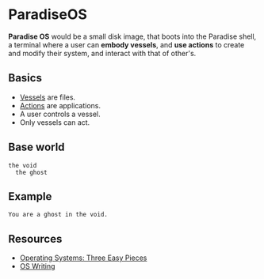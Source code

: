# ParadiseOS

**Paradise OS** would be a small disk image, that boots into the Paradise shell, a terminal where a user can **embody vessels**, and **use actions** to create and modify their system, and interact with that of other's.

## Basics
- [Vessels](https://github.com/hundredrabbits/Paradise/blob/master/desktop/server/vessel.js) are files.
- [Actions](https://github.com/hundredrabbits/Paradise/blob/master/desktop/server/vessel.js) are applications.
- A user controls a vessel.
- Only vessels can act.

## Base world

```
the void
  the ghost
```

## Example

```
You are a ghost in the void.
```

## Resources

- [Operating Systems: Three Easy Pieces](https://www.cs.nmsu.edu/~pfeiffer/fuse-tutorial/)
- [OS Writing](https://wiki.osdev.org/Main_Page)
